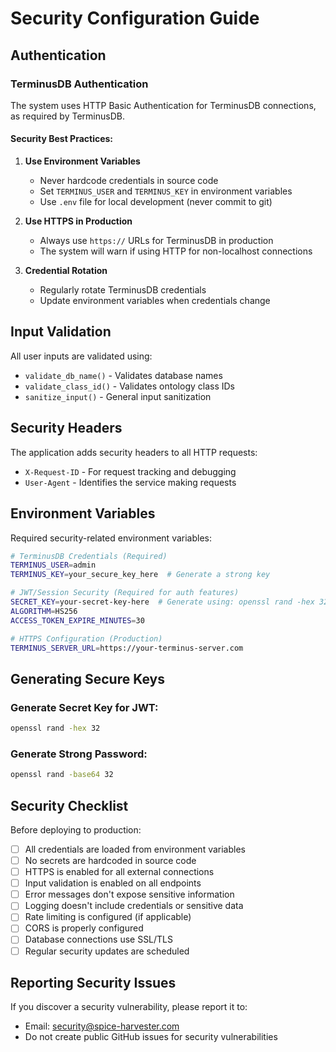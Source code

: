 # Security Configuration Guide

## Authentication

### TerminusDB Authentication
The system uses HTTP Basic Authentication for TerminusDB connections, as required by TerminusDB.

#### Security Best Practices:

1. **Use Environment Variables**
   - Never hardcode credentials in source code
   - Set `TERMINUS_USER` and `TERMINUS_KEY` in environment variables
   - Use `.env` file for local development (never commit to git)

2. **Use HTTPS in Production**
   - Always use `https://` URLs for TerminusDB in production
   - The system will warn if using HTTP for non-localhost connections

3. **Credential Rotation**
   - Regularly rotate TerminusDB credentials
   - Update environment variables when credentials change

## Input Validation

All user inputs are validated using:
- `validate_db_name()` - Validates database names
- `validate_class_id()` - Validates ontology class IDs
- `sanitize_input()` - General input sanitization

## Security Headers

The application adds security headers to all HTTP requests:
- `X-Request-ID` - For request tracking and debugging
- `User-Agent` - Identifies the service making requests

## Environment Variables

Required security-related environment variables:
```bash
# TerminusDB Credentials (Required)
TERMINUS_USER=admin
TERMINUS_KEY=your_secure_key_here  # Generate a strong key

# JWT/Session Security (Required for auth features)
SECRET_KEY=your-secret-key-here  # Generate using: openssl rand -hex 32
ALGORITHM=HS256
ACCESS_TOKEN_EXPIRE_MINUTES=30

# HTTPS Configuration (Production)
TERMINUS_SERVER_URL=https://your-terminus-server.com
```

## Generating Secure Keys

### Generate Secret Key for JWT:
```bash
openssl rand -hex 32
```

### Generate Strong Password:
```bash
openssl rand -base64 32
```

## Security Checklist

Before deploying to production:
- [ ] All credentials are loaded from environment variables
- [ ] No secrets are hardcoded in source code
- [ ] HTTPS is enabled for all external connections
- [ ] Input validation is enabled on all endpoints
- [ ] Error messages don't expose sensitive information
- [ ] Logging doesn't include credentials or sensitive data
- [ ] Rate limiting is configured (if applicable)
- [ ] CORS is properly configured
- [ ] Database connections use SSL/TLS
- [ ] Regular security updates are scheduled

## Reporting Security Issues

If you discover a security vulnerability, please report it to:
- Email: security@spice-harvester.com
- Do not create public GitHub issues for security vulnerabilities